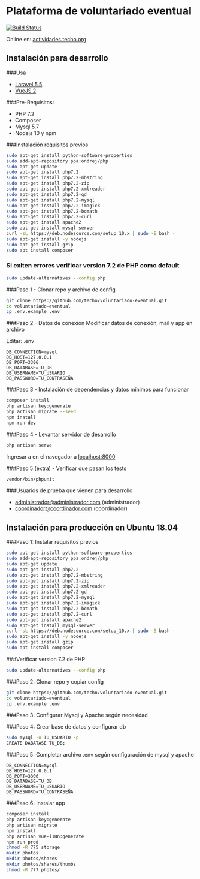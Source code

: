 # Plataforma de voluntariado eventual 
[![Build Status](https://travis-ci.org/techo/voluntariado-eventual.svg?branch=master)](https://travis-ci.org/techo/voluntariado-eventual)

Online en: [actividades.techo.org](https://actividades.techo.org)

## Instalación para desarrollo


###Usa
- [Laravel 5.5](https://laravel.com/docs/5.5)
- [VueJS 2](https://vuejs.org/v2/guide/)

###Pre-Requisitos:
- PHP 7.2
- Composer
- Mysql 5.7
- Nodejs 10 y npm

###Instalación requisitos previos
```bash
sudo apt-get install python-software-properties
sudo add-apt-repository ppa:ondrej/php
sudo apt-get update
sudo apt-get install php7.2
sudo apt-get install php7.2-mbstring
sudo apt-get install php7.2-zip
sudo apt-get install php7.2-xmlreader
sudo apt-get install php7.2-gd
sudo apt-get install php7.2-mysql
sudo apt-get install php7.2-imagick
sudo apt-get install php7.2-bcmath
sudo apt-get install php7.2-curl
sudo apt-get install apache2
sudo apt-get install mysql-server
curl -sL https://deb.nodesource.com/setup_10.x | sudo -E bash -
sudo apt-get install -y nodejs
sudo apt-get install gzip
sudo apt install composer
```

### Si exiten errores verificar version 7.2 de PHP como default
```bash
sudo update-alternatives --config php
```

###Paso 1 - Clonar repo y archivo de config

```bash
git clone https://github.com/techo/voluntariado-eventual.git
cd voluntariado-eventual
cp .env.example .env
```

###Paso 2 - Datos de conexión
Modificar datos de conexión, mail y app en archivo 

Editar: .env

```env
DB_CONNECTION=mysql
DB_HOST=127.0.0.1
DB_PORT=3306
DB_DATABASE=TU_DB
DB_USERNAME=TU_USUARIO
DB_PASSWORD=TU_CONTRASEÑA
```

###Paso 3 - Instalación de dependencias y datos mínimos para funcionar
```bash
composer install
php artisan key:generate
php artisan migrate --seed
npm install
npm run dev
```

###Paso 4 - Levantar servidor de desarrollo

```bash
php artisan serve
```

Ingresar a en el navegador a [localhost:8000](http://localhost:8000)

###Paso 5 (extra) - Verificar que pasan los tests

```bash
vendor/bin/phpunit
```

###Usuarios de prueba que vienen para desarrollo
- administrador@administrador.com (administrador)
- coordinador@coordinador.com (coordinador)

## Instalación para producción en Ubuntu 18.04

###Paso 1: Instalar requisitos previos 
```bash
sudo apt-get install python-software-properties
sudo add-apt-repository ppa:ondrej/php
sudo apt-get update
sudo apt-get install php7.2
sudo apt-get install php7.2-mbstring
sudo apt-get install php7.2-zip
sudo apt-get install php7.2-xmlreader
sudo apt-get install php7.2-gd
sudo apt-get install php7.2-mysql
sudo apt-get install php7.2-imagick
sudo apt-get install php7.2-bcmath
sudo apt-get install php7.2-curl
sudo apt-get install apache2
sudo apt-get install mysql-server
curl -sL https://deb.nodesource.com/setup_10.x | sudo -E bash -
sudo apt-get install -y nodejs
sudo apt-get install gzip
sudo apt install composer
```

###Verificar version 7.2 de PHP
```bash
sudo update-alternatives --config php
```

###Paso 2: Clonar repo y copiar config
```bash
git clone https://github.com/techo/voluntariado-eventual.git
cd voluntariado-eventual
cp .env.example .env
```

###Paso 3: Configurar Mysql y Apache según necesidad

###Paso 4: Crear base de datos y configurar db
```bash
sudo mysql -u TU_USUARIO -p
CREATE DABATASE TU_DB;
```
###Paso 5: Completar archivo .env según configuración de mysql y apache

```env
DB_CONNECTION=mysql
DB_HOST=127.0.0.1
DB_PORT=3306
DB_DATABASE=TU_DB
DB_USERNAME=TU_USUARIO
DB_PASSWORD=TU_CONTRASEÑA
```

###Paso 6: Instalar app

```bash
composer install
php artisan key:generate
php artisan migrate
npm install
php artisan vue-i18n:generate
npm run prod
chmod -R 775 storage
mkdir photos
mkdir photos/shares
mkdir photos/shares/thumbs 
chmod -R 777 photos/  
```